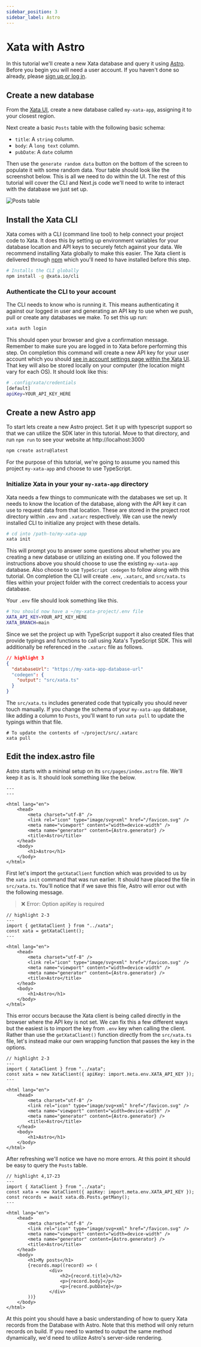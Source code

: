 ```yaml
---
sidebar_position: 3
sidebar_label: Astro
---
```


# Xata with Astro

In this tutorial we'll create a new Xata database and query it using [Astro][2]. Before you begin you will need a user account. If you haven't done so already, please [sign up or log in][0].

## Create a new database

From the [Xata UI][0], create a new database called `my-xata-app`, assigning it to your closest region.

Next create a basic `Posts` table with the following basic schema:

- `title`: A `string` column.
- `body`: A `long text` column.
- `pubDate`: A `date` column

Then use the `generate random data` button on the bottom of the screen to populate it with some random data. Your table should look like the screenshot below. This is all we need to do within the UI. The rest of this tutorial will cover the CLI and Next.js code we'll need to write to interact with the database we just set up.

![Posts table](/docs/images/docs/getting-started/posts.png)

## Install the Xata CLI

Xata comes with a CLI (command line tool) to help connect your project code to Xata. It does this by setting up environment variables for your database location and API keys to securely fetch against your data. We recommend installing Xata globally to make this easier. The Xata client is delivered through [npm](https://nodejs.dev/en/download/) which you'll need to have installed before this step.

```bash
# Installs the CLI globally
npm install -g @xata.io/cli
```

### Authenticate the CLI to your account

The CLI needs to know who is running it. This means authenticating it against our logged in user and generating an API key to use when we push, pull or create any databases we make. To set this up run:

```bash
xata auth login
```

This should open your browser and give a confirmation message. Remember to make sure you are logged in to Xata before performing this step. On completion this command will create a new API key for your user account which you should [see in account settings page within the Xata UI][1]. That key will also be stored locally on your computer (the location might vary for each OS). It should look like this:

```sh
# .config/xata/credentials
[default]
apiKey=YOUR_API_KEY_HERE
```

## Create a new Astro app

To start lets create a new Astro project. Set it up with typescript support so that we can utilize the SDK later in this tutorial. Move to that directory, and run `npm run` to see your website at http://localhost:3000

```bash
npm create astro@latest
```

For the purpose of this tutorial, we're going to assume you named this project `my-xata-app` and choose to use TypeScript.

### Initialize Xata in your your `my-xata-app` directory

Xata needs a few things to communicate with the databases we set up. It needs to know the location of the database, along with the API key it can use to request data from that location. These are stored in the project root directory within `.env` and `.xatarc` respectively. We can use the newly installed CLI to initialize any project with these details.

```bash
# cd into /path-to/my-xata-app
xata init
```

This will prompt you to answer some questions about whether you are creating a new database or utilizing an existing one. If you followed the instructions above you should choose to use the existing `my-xata-app` database. Also choose to use `TypeScript codegen` to follow along with this tutorial. On completion the CLI will create `.env`, `.xatarc`, and `src/xata.ts` files within your project folder with the correct credentials to access your database.

Your `.env` file should look something like this.

```bash
# You should now have a ~/my-xata-project/.env file
XATA_API_KEY=YOUR_API_KEY_HERE
XATA_BRANCH=main
```

Since we set the project up with TypeScript support it also created files that provide typings and functions to call using Xata's TypeScript SDK. This will additionally be referenced in the `.xatarc` file as follows.

```json
// highlight 3
{
  "databaseUrl": "https://my-xata-app-database-url"
  "codegen": {
    "output": "src/xata.ts"
  }
}
```

The `src/xata.ts` includes generated code that typically you should never touch manually. If you change the schema of your `my-xata-app` database, like adding a column to `Posts`, you'll want to run `xata pull` to update the typings within that file.

```
# To update the contents of ~/project/src/.xatarc
xata pull
```

## Edit the index.astro file

Astro starts with a mininal setup on its `src/pages/index.astro` file. We'll keep it as is. It should look something like the below.

```tsx
---
---

<html lang="en">
	<head>
		<meta charset="utf-8" />
		<link rel="icon" type="image/svg+xml" href="/favicon.svg" />
		<meta name="viewport" content="width=device-width" />
		<meta name="generator" content={Astro.generator} />
		<title>Astro</title>
	</head>
	<body>
		<h1>Astro</h1>
	</body>
</html>
```

First let's import the `getXataClient` function which was provided to us by the `xata init` command that was run earlier. It should have placed the file in `src/xata.ts`. You'll notice that if we save this file, Astro will error out with the following message.

> ❌ Error: Option apiKey is required

```tsx
// highlight 2-3
---
import { getXataClient } from "../xata";
const xata = getXataClient();
---

<html lang="en">
	<head>
		<meta charset="utf-8" />
		<link rel="icon" type="image/svg+xml" href="/favicon.svg" />
		<meta name="viewport" content="width=device-width" />
		<meta name="generator" content={Astro.generator} />
		<title>Astro</title>
	</head>
	<body>
		<h1>Astro</h1>
	</body>
</html>
```

This error occurs because the Xata client is being called directly in the browser where the API key is not set. We can fix this a few different ways but the easiest is to import the key from `.env` key when calling the client. Rather than use the `getXataClient()` function directly from the `src/xata.ts` file, let's instead make our own wrapping function that passes the key in the options.

```tsx
// highlight 2-3
---
import { XataClient } from "../xata";
const xata = new XataClient({ apiKey: import.meta.env.XATA_API_KEY });
---

<html lang="en">
	<head>
		<meta charset="utf-8" />
		<link rel="icon" type="image/svg+xml" href="/favicon.svg" />
		<meta name="viewport" content="width=device-width" />
		<meta name="generator" content={Astro.generator} />
		<title>Astro</title>
	</head>
	<body>
		<h1>Astro</h1>
	</body>
</html>
```

After refreshing we'll notice we have no more errors. At this point it should be easy to query the `Posts` table.

```tsx
// highlight 4,17-23
---
import { XataClient } from "../xata";
const xata = new XataClient({ apiKey: import.meta.env.XATA_API_KEY });
const records = await xata.db.Posts.getMany();
---

<html lang="en">
	<head>
		<meta charset="utf-8" />
		<link rel="icon" type="image/svg+xml" href="/favicon.svg" />
		<meta name="viewport" content="width=device-width" />
		<meta name="generator" content={Astro.generator} />
		<title>Astro</title>
	</head>
	<body>
		<h1>My posts</h1>
		{records.map((record) => (
				<div>
					<h2>{record.title}</h2>
					<p>{record.body}</p>
					<p>{record.pubDate}</p>
				</div>
		))}
	</body>
</html>
```

At this point you should have a basic understanding of how to query Xata records from the Database with Astro. Note that this method will only return records on build. If you need to wanted to output the same method dynamically, we'd need to utilize Astro's server-side rendering.

[0]: https://app.xata.io
[1]: https://app.xata.io/settings
[2]: https://astro.build
